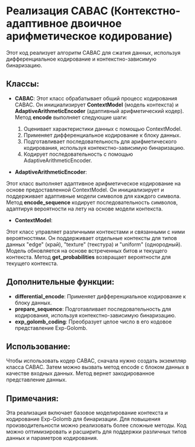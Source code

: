 # Реализация CABAC (Контекстно-адаптивное двоичное арифметическое кодирование)
Этот код реализует алгоритм CABAC для сжатия данных, используя дифференциальное кодирование и контекстно-зависимую бинаризацию.

## Классы:

* __CABAC__:
Этот класс обрабатывает общий процесс кодирования CABAC.
Он инициализирует __ContextModel__ (модель контекста) и __AdaptiveArithmeticEncoder__ (адаптивный арифметический кодер).
Метод __encode__ выполняет следующие шаги:
  1. Оценивает характеристики данных с помощью ContextModel.
  2. Применяет дифференциальное кодирование к блоку данных.
  3. Подготавливает последовательность для арифметического кодирования, используя контекстно-зависимую бинаризацию.
  4. Кодирует последовательность с помощью AdaptiveArithmeticEncoder.

* __AdaptiveArithmeticEncoder__:

Этот класс выполняет адаптивное арифметическое кодирование на основе предоставленной ContextModel.
Он инициализирует и поддерживает адаптивные модели символов для каждого символа.
Метод __encode_sequence__ кодирует последовательность символов, адаптируя вероятности на лету на основе модели контекста.

* __ContextModel__:

Этот класс управляет различными контекстами и связанными с ними вероятностями.
Он поддерживает отдельные контексты для типов данных "edge" (край), "texture" (текстура) и "uniform" (однородный).
Модель обновляется на основе встреченных битов и текущего контекста.
Метод __get_probabilities__ возвращает вероятности для текущего контекста.

## Дополнительные функции:

* __differential_encode__: Применяет дифференциальное кодирование к блоку данных.
* __prepare_sequence__: Подготавливает последовательность для кодирования, используя контекстно-зависимую бинаризацию.
* __exp_golomb_coding__: Преобразует целое число в его кодовое представление Exp-Golomb.

## Использование:

Чтобы использовать кодер CABAC, сначала нужно создать экземпляр класса CABAC. Затем можно вызвать метод encode с блоком данных в качестве входных данных. Метод вернет закодированное представление данных.

## Примечания:

Эта реализация включает базовое моделирование контекста и кодирование Exp-Golomb для бинаризации. Для повышения производительности можно реализовать более сложные методы.
Код можно оптимизировать и расширить для поддержки различных типов данных и параметров кодирования.